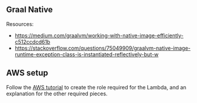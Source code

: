 ## Graal Native
Resources:
- https://medium.com/graalvm/working-with-native-image-efficiently-c512ccdcd61b
- https://stackoverflow.com/questions/75049909/graalvm-native-image-runtime-exception-class-is-instantiated-reflectively-but-w

## AWS setup
Follow the [AWS tutorial](https://docs.aws.amazon.com/lambda/latest/dg/runtimes-walkthrough.html) to create the role required for the Lambda, and an explanation for the other required pieces.